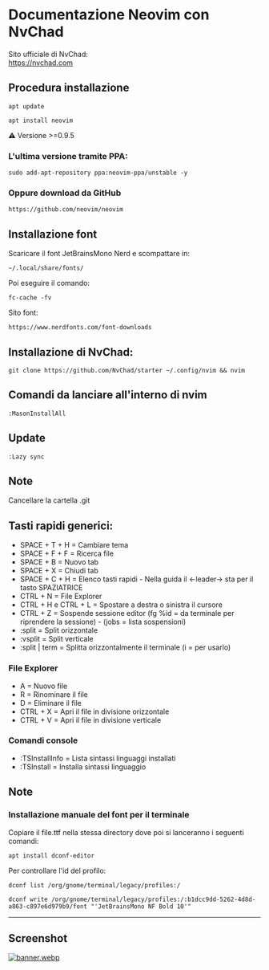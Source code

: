 # Documentazione Neovim con NvChad
Sito ufficiale di NvChad:  
https://nvchad.com

## Procedura installazione
```
apt update
```
```
apt install neovim
```
:warning: Versione >=0.9.5
### L'ultima versione tramite PPA:
```
sudo add-apt-repository ppa:neovim-ppa/unstable -y
```
### Oppure download da GitHub
```
https://github.com/neovim/neovim
```
## Installazione font
Scaricare il font JetBrainsMono Nerd e scompattare in:
```
~/.local/share/fonts/
```
Poi eseguire il comando:
```
fc-cache -fv
```
Sito font:
```
https://www.nerdfonts.com/font-downloads
```
## Installazione di NvChad:
```
git clone https://github.com/NvChad/starter ~/.config/nvim && nvim
```
## Comandi da lanciare all'interno di nvim
```
:MasonInstallAll
```

## Update
```
:Lazy sync
```

## Note
Cancellare la cartella .git

## Tasti rapidi generici:

- SPACE + T + H = Cambiare tema
- SPACE + F + F = Ricerca file
- SPACE + B = Nuovo tab
- SPACE + X = Chiudi tab
- SPACE + C + H = Elenco tasti rapidi - Nella guida il <-leader-> sta per il tasto SPAZIATRICE
- CTRL + N = File Explorer
- CTRL + H e CTRL + L = Spostare a destra o sinistra il cursore
- CTRL + Z = Sospende sessione editor (fg %id = da terminale per riprendere la sessione) - (jobs = lista sospensioni)
- :split = Split orizzontale
- :vsplit = Split verticale
- :split | term = Splitta orizzontalmente il terminale (i = per usarlo)
### File Explorer
- A = Nuovo file
- R = Rinominare il file
- D = Eliminare il file
- CTRL + X = Apri il file in divisione orizzontale
- CTRL + V = Apri il file in divisione verticale
### Comandi console
- :TSInstallInfo = Lista sintassi linguaggi installati
- :TSInstall = Installa sintassi linguaggio

## Note
### Installazione manuale del font per il terminale
Copiare il file.ttf nella stessa directory dove poi si lanceranno i seguenti comandi:
```
apt install dconf-editor
```
Per controllare l'id del profilo:
```
dconf list /org/gnome/terminal/legacy/profiles:/
```
```
dconf write /org/gnome/terminal/legacy/profiles:/:b1dcc9dd-5262-4d8d-a863-c897e6d979b9/font "'JetBrainsMono NF Bold 10'"
```
---

## Screenshot

[![banner.webp](https://i.postimg.cc/tJR88Byp/banner.webp)](https://postimg.cc/7GcB2MfW)
